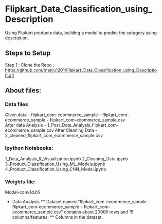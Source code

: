# Flipkart_Data_Classification_using_Description
Using Flipkart products data, building a model to predict the category using description.

## Steps to Setup

Step 1 : Clone the Repo : https://github.com/manju1201/Flipkart_Data_Classification_using_Description.git

## About files:

### Data files
Given data - flipkart_com-ecommerce_sample - flipkart_com-ecommerce_sample - flipkart_com-ecommerce_sample.csv  
After data Analysis - 1_Post_Data_Analysis_flipkart_com-ecommerce_sample.csv
After Cleaning Data - 2_cleaned_flipkart_com_ecommerce_sample.csv

### Ipython Notebooks:
1_Data_Analysis_&_Visualization.ipynb 
2_Cleaning_Data.ipynb
3_Product_Classification_Using_ML_Models.ipynb
4_Product_Classification_Using_CNN_Model.ipynb

### Weights file:
Model-conv1d.h5

* Data Analysis
** Dataset named “flipkart_com-ecommerce_sample - flipkart_com-ecommerce_sample - flipkart_com-ecommerce_sample.csv” contains about 20000 rows and 15 columns/features.
** Columns in the dataset.
